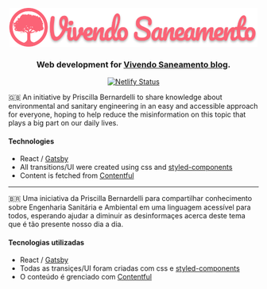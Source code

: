 <p align="center">
  <img src="/assets/images/logo.png?raw=true" width="500" alt="Vivendo Saneamento" />
</p>

<div align="center">
  
### Web development for [Vivendo Saneamento blog](httos://vivendosaneamento.org).

</div>

<div align="center">
  
[![Netlify Status](https://api.netlify.com/api/v1/badges/9a3ded0a-b842-40d4-a5f1-377fcd880ef3/deploy-status)](https://app.netlify.com/sites/vivendosaneamento/deploys)

</div>

🇬🇧 An initiative by Priscilla Bernardelli to share knowledge about environmental and sanitary engineering in an easy and accessible approach for everyone, hoping to help reduce the misinformation on this topic that plays a big part on our daily lives.

#### Technologies
- React / [Gatsby](https://www.gatsbyjs.org/)
- All transitions/UI were created using css and [styled-components](https://styled-components.com/)
- Content is fetched from [Contentful](https://www.contentful.com/)

---

🇧🇷 Uma iniciativa da Priscilla Bernardelli para compartilhar conhecimento sobre Engenharia Sanitária e Ambiental em uma linguagem acessível para todos, esperando ajudar a diminuir as desinformaçes acerca deste tema que é tão presente nosso dia a dia.

#### Tecnologias utilizadas
- React / [Gatsby](https://www.gatsbyjs.org/)
- Todas as transiçes/UI foram criadas com css e [styled-components](https://styled-components.com/)
- O conteúdo é grenciado com [Contentful](https://www.contentful.com/)
